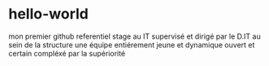 # hello-world
mon premier github referentiel
stage au IT supervisé et dirigé par le D.IT
au sein de la structure une équipe entiérement jeune et dynamique 
ouvert et certain compléxé par la supériorité 
